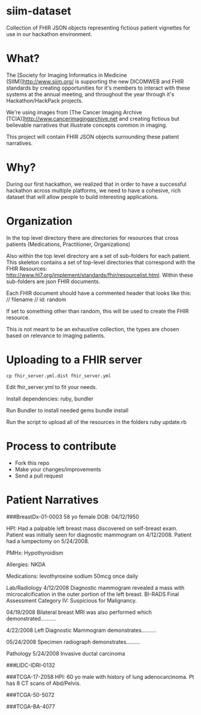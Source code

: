 # siim-dataset
Collection of FHIR JSON objects representing fictious patient vignettes for use in our hackathon environment.

# What?
The [Society for Imaging Informatics in Medicine (SIIM)]http://www.siim.org/ is supporting the new DICOMWEB and FHIR standards by creating opportunities for it's members to interact with these systems at the annual meeting, and throughout the year through it's Hackathon/HackPack projects.

We're using images from [The Cancer Imaging Archive (TCIA)]http://www.cancerimagingarchive.net and creating fictious but believable narratives that illustrate concepts common in imaging.

This project will contain FHIR JSON objects surrounding these patient narratives.

# Why?
During our first hackathon, we realized that in order to have a successful hackathon across multiple platforms, we need to have a cohesive, rich dataset that will allow people to build interesting applications. 

# Organization
In the top level directory there are directories for resources that cross patients (Medications, Practitioner, Organizations)

Also within the top level directory are a set of sub-folders for each patient.  This skeleton contains a set of top-level directories that correspond with the FHIR Resources: http://www.hl7.org/implement/standards/fhir/resourcelist.html.  Within these sub-folders are json FHIR documents.

Each FHIR document should have a commented header that looks like this:
    // filename
    // id: random

If set to something other than random, this will be used to create the FHIR resource.

This is not meant to be an exhaustive collection, the types are chosen based on relevance to imaging patients.

# Uploading to a FHIR server
    cp fhir_server.yml.dist fhir_server.yml

Edit fhir_server.yml to fit your needs.

Install dependencies: ruby, bundler

Run Bundler to install needed gems
    bundle install

Run the script to upload all of the resources in the folders
    ruby update.rb

# Process to contribute
- Fork this repo
- Make your changes/improvements
- Send a pull request


# Patient Narratives
###BreastDx-01-0003
58 yo female DOB: 04/12/1950

HPI: Had a palpable left breast mass discovered on self-breast exam.  Patient was initially seen for diagnostic mammogram on 4/12/2008.  Patient had a lumpectomy on 5/24/2008.

PMHx: Hypothyroidism

Allergies: NKDA

Medications: levothyroxine sodium 50mcg once daily 

Lab/Radiology
4/12/2008 
Diagnostic mammogram revealed a mass with microcalcification in the outer portion of the left breast.  BI-RADS Final Assessment Category IV: Suspicious for Malignancy.

04/19/2008
Bilateral breast MRI was also performed which demonstrated..........

4/22/2008
Left Diagnostic Mammogram demonstrates..........

05/24/2008
Specimen radiograph demonstrates.........

Pathology
5/24/2008
Invasive ductal carcinoma


###LIDC-IDRI-0132

###TCGA-17-Z058
HPI: 60 yo male with history of lung adenocarcinoma.  Pt has 8 CT scans of Abd/Pelvis.

###TCGA-50-5072

###TCGA-BA-4077

